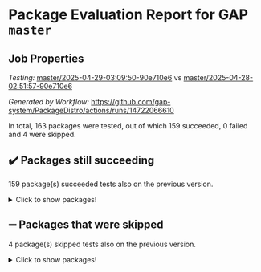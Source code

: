 # Package Evaluation Report for GAP `master`

## Job Properties

*Testing:* [master/2025-04-29-03:09:50-90e710e6](https://github.com/gap-system/PackageDistro/blob/data/reports/master/2025-04-29-03:09:50-90e710e6) vs [master/2025-04-28-02:51:57-90e710e6](https://github.com/gap-system/PackageDistro/blob/data/reports/master/2025-04-28-02:51:57-90e710e6)

*Generated by Workflow:* https://github.com/gap-system/PackageDistro/actions/runs/14722066610

In total, 163 packages were tested, out of which 159 succeeded, 0 failed and 4 were skipped.

## :heavy_check_mark: Packages still succeeding

159 package(s) succeeded tests also on the previous version.
<details><summary>Click to show packages!</summary>

- 4ti2interface 2024.11-01 [(success)](https://github.com/gap-system/PackageDistro/actions/runs/14722066610/job/41318312605)
- ace 5.7.0 [(success)](https://github.com/gap-system/PackageDistro/actions/runs/14722066610/job/41318312782)
- aclib 1.3.2 [(success)](https://github.com/gap-system/PackageDistro/actions/runs/14722066610/job/41318312907)
- agt 0.3.1 [(success)](https://github.com/gap-system/PackageDistro/actions/runs/14722066610/job/41318313033)
- alco 1.1.1 [(success)](https://github.com/gap-system/PackageDistro/actions/runs/14722066610/job/41318313195)
- alnuth 3.2.1 [(success)](https://github.com/gap-system/PackageDistro/actions/runs/14722066610/job/41318313471)
- anupq 3.3.1 [(success)](https://github.com/gap-system/PackageDistro/actions/runs/14722066610/job/41318313612)
- atlasrep 2.1.9 [(success)](https://github.com/gap-system/PackageDistro/actions/runs/14722066610/job/41318313757)
- autodoc 2023.06.19 [(success)](https://github.com/gap-system/PackageDistro/actions/runs/14722066610/job/41318313930)
- automata 1.16 [(success)](https://github.com/gap-system/PackageDistro/actions/runs/14722066610/job/41318317712)
- automgrp 1.3.3 [(success)](https://github.com/gap-system/PackageDistro/actions/runs/14722066610/job/41318318266)
- autpgrp 1.11.1 [(success)](https://github.com/gap-system/PackageDistro/actions/runs/14722066610/job/41318318498)
- cap 2025.04-04 [(success)](https://github.com/gap-system/PackageDistro/actions/runs/14722066610/job/41318320566)
- caratinterface 2.3.7 [(success)](https://github.com/gap-system/PackageDistro/actions/runs/14722066610/job/41318320736)
- cddinterface 2024.09.02 [(success)](https://github.com/gap-system/PackageDistro/actions/runs/14722066610/job/41318320945)
- circle 1.6.6 [(success)](https://github.com/gap-system/PackageDistro/actions/runs/14722066610/job/41318321087)
- classicpres 1.22 [(success)](https://github.com/gap-system/PackageDistro/actions/runs/14722066610/job/41318321242)
- cohomolo 1.6.11 [(success)](https://github.com/gap-system/PackageDistro/actions/runs/14722066610/job/41318321381)
- congruence 1.2.7 [(success)](https://github.com/gap-system/PackageDistro/actions/runs/14722066610/job/41318321540)
- corefreesub 0.6 [(success)](https://github.com/gap-system/PackageDistro/actions/runs/14722066610/job/41318321740)
- corelg 1.57 [(success)](https://github.com/gap-system/PackageDistro/actions/runs/14722066610/job/41318321913)
- crime 1.6 [(success)](https://github.com/gap-system/PackageDistro/actions/runs/14722066610/job/41318322106)
- crisp 1.4.6 [(success)](https://github.com/gap-system/PackageDistro/actions/runs/14722066610/job/41318322300)
- crypting 0.10.5 [(success)](https://github.com/gap-system/PackageDistro/actions/runs/14722066610/job/41318322505)
- cryst 4.1.27 [(success)](https://github.com/gap-system/PackageDistro/actions/runs/14722066610/job/41318322689)
- crystcat 1.1.10 [(success)](https://github.com/gap-system/PackageDistro/actions/runs/14722066610/job/41318322872)
- ctbllib 1.3.9 [(success)](https://github.com/gap-system/PackageDistro/actions/runs/14722066610/job/41318323021)
- cubefree 1.20 [(success)](https://github.com/gap-system/PackageDistro/actions/runs/14722066610/job/41318323181)
- curlinterface 2.4.0 [(success)](https://github.com/gap-system/PackageDistro/actions/runs/14722066610/job/41318323326)
- cvec 2.8.3 [(success)](https://github.com/gap-system/PackageDistro/actions/runs/14722066610/job/41318323513)
- datastructures 0.3.1 [(success)](https://github.com/gap-system/PackageDistro/actions/runs/14722066610/job/41318323944)
- deepthought 1.0.8 [(success)](https://github.com/gap-system/PackageDistro/actions/runs/14722066610/job/41318324359)
- design 1.8.2 [(success)](https://github.com/gap-system/PackageDistro/actions/runs/14722066610/job/41318324562)
- difsets 2.3.1 [(success)](https://github.com/gap-system/PackageDistro/actions/runs/14722066610/job/41318324717)
- digraphs 1.10.0 [(success)](https://github.com/gap-system/PackageDistro/actions/runs/14722066610/job/41318324886)
- edim 1.3.8 [(success)](https://github.com/gap-system/PackageDistro/actions/runs/14722066610/job/41318325135)
- example 4.4.0 [(success)](https://github.com/gap-system/PackageDistro/actions/runs/14722066610/job/41318325295)
- examplesforhomalg 2023.10-01 [(success)](https://github.com/gap-system/PackageDistro/actions/runs/14722066610/job/41318325456)
- factint 1.6.3 [(success)](https://github.com/gap-system/PackageDistro/actions/runs/14722066610/job/41318325643)
- ferret 1.0.14 [(success)](https://github.com/gap-system/PackageDistro/actions/runs/14722066610/job/41318325814)
- fga 1.5.0 [(success)](https://github.com/gap-system/PackageDistro/actions/runs/14722066610/job/41318325977)
- fining 1.5.6 [(success)](https://github.com/gap-system/PackageDistro/actions/runs/14722066610/job/41318326177)
- float 1.0.7 [(success)](https://github.com/gap-system/PackageDistro/actions/runs/14722066610/job/41318326432)
- format 1.4.4 [(success)](https://github.com/gap-system/PackageDistro/actions/runs/14722066610/job/41318326707)
- forms 1.2.12 [(success)](https://github.com/gap-system/PackageDistro/actions/runs/14722066610/job/41318326894)
- fplsa 1.2.6 [(success)](https://github.com/gap-system/PackageDistro/actions/runs/14722066610/job/41318327076)
- fr 2.4.13 [(success)](https://github.com/gap-system/PackageDistro/actions/runs/14722066610/job/41318327286)
- francy 2.0.3 [(success)](https://github.com/gap-system/PackageDistro/actions/runs/14722066610/job/41318327512)
- fwtree 1.3 [(success)](https://github.com/gap-system/PackageDistro/actions/runs/14722066610/job/41318327693)
- gapdoc 1.6.7 [(success)](https://github.com/gap-system/PackageDistro/actions/runs/14722066610/job/41318327885)
- gauss 2024.11-01 [(success)](https://github.com/gap-system/PackageDistro/actions/runs/14722066610/job/41318328062)
- gaussforhomalg 2024.08-01 [(success)](https://github.com/gap-system/PackageDistro/actions/runs/14722066610/job/41318328223)
- gbnp 1.1.0 [(success)](https://github.com/gap-system/PackageDistro/actions/runs/14722066610/job/41318328394)
- generalizedmorphismsforcap 2025.02-01 [(success)](https://github.com/gap-system/PackageDistro/actions/runs/14722066610/job/41318328545)
- genss 1.6.9 [(success)](https://github.com/gap-system/PackageDistro/actions/runs/14722066610/job/41318329004)
- gradedmodules 2024.12-01 [(success)](https://github.com/gap-system/PackageDistro/actions/runs/14722066610/job/41318329186)
- gradedringforhomalg 2024.07-01 [(success)](https://github.com/gap-system/PackageDistro/actions/runs/14722066610/job/41318329374)
- grape 4.9.2 [(success)](https://github.com/gap-system/PackageDistro/actions/runs/14722066610/job/41318329548)
- groupoids 1.76 [(success)](https://github.com/gap-system/PackageDistro/actions/runs/14722066610/job/41318329874)
- grpconst 2.6.5 [(success)](https://github.com/gap-system/PackageDistro/actions/runs/14722066610/job/41318330082)
- guarana 0.96.3 [(success)](https://github.com/gap-system/PackageDistro/actions/runs/14722066610/job/41318330269)
- guava 3.20 [(success)](https://github.com/gap-system/PackageDistro/actions/runs/14722066610/job/41318330476)
- hap 1.66 [(success)](https://github.com/gap-system/PackageDistro/actions/runs/14722066610/job/41318330652)
- hapcryst 0.1.15 [(success)](https://github.com/gap-system/PackageDistro/actions/runs/14722066610/job/41318330836)
- hecke 1.5.4 [(success)](https://github.com/gap-system/PackageDistro/actions/runs/14722066610/job/41318331000)
- help 4.0 [(success)](https://github.com/gap-system/PackageDistro/actions/runs/14722066610/job/41318331224)
- homalg 2024.01-01 [(success)](https://github.com/gap-system/PackageDistro/actions/runs/14722066610/job/41318331387)
- homalgtocas 2023.11-01 [(success)](https://github.com/gap-system/PackageDistro/actions/runs/14722066610/job/41318331552)
- ibnp 0.15 [(success)](https://github.com/gap-system/PackageDistro/actions/runs/14722066610/job/41318331744)
- idrel 2.48 [(success)](https://github.com/gap-system/PackageDistro/actions/runs/14722066610/job/41318331950)
- images 1.3.3 [(success)](https://github.com/gap-system/PackageDistro/actions/runs/14722066610/job/41318332265)
- intpic 0.4.0 [(success)](https://github.com/gap-system/PackageDistro/actions/runs/14722066610/job/41318332443)
- io 4.9.1 [(success)](https://github.com/gap-system/PackageDistro/actions/runs/14722066610/job/41318332604)
- io_forhomalg 2023.02-04 [(success)](https://github.com/gap-system/PackageDistro/actions/runs/14722066610/job/41318332779)
- irredsol 1.4.4 [(success)](https://github.com/gap-system/PackageDistro/actions/runs/14722066610/job/41318332956)
- json 2.2.2 [(success)](https://github.com/gap-system/PackageDistro/actions/runs/14722066610/job/41318333127)
- jupyterkernel 1.5.1 [(success)](https://github.com/gap-system/PackageDistro/actions/runs/14722066610/job/41318333276)
- jupyterviz 1.5.6 [(success)](https://github.com/gap-system/PackageDistro/actions/runs/14722066610/job/41318333508)
- kan 1.37 [(success)](https://github.com/gap-system/PackageDistro/actions/runs/14722066610/job/41318333735)
- kbmag 1.5.11 [(success)](https://github.com/gap-system/PackageDistro/actions/runs/14722066610/job/41318333997)
- laguna 3.9.7 [(success)](https://github.com/gap-system/PackageDistro/actions/runs/14722066610/job/41318334226)
- liealgdb 2.2.1 [(success)](https://github.com/gap-system/PackageDistro/actions/runs/14722066610/job/41318334425)
- liepring 2.9.1 [(success)](https://github.com/gap-system/PackageDistro/actions/runs/14722066610/job/41318334579)
- liering 2.4.2 [(success)](https://github.com/gap-system/PackageDistro/actions/runs/14722066610/job/41318334758)
- linearalgebraforcap 2025.04-01 [(success)](https://github.com/gap-system/PackageDistro/actions/runs/14722066610/job/41318334937)
- lins 0.9 [(success)](https://github.com/gap-system/PackageDistro/actions/runs/14722066610/job/41318335106)
- localizeringforhomalg 2023.10-01 [(success)](https://github.com/gap-system/PackageDistro/actions/runs/14722066610/job/41318335280)
- loops 3.4.4 [(success)](https://github.com/gap-system/PackageDistro/actions/runs/14722066610/job/41318335423)
- lpres 1.1.1 [(success)](https://github.com/gap-system/PackageDistro/actions/runs/14722066610/job/41318335587)
- majoranaalgebras 1.5.2 [(success)](https://github.com/gap-system/PackageDistro/actions/runs/14722066610/job/41318335723)
- mapclass 1.4.6 [(success)](https://github.com/gap-system/PackageDistro/actions/runs/14722066610/job/41318335850)
- matgrp 0.71 [(success)](https://github.com/gap-system/PackageDistro/actions/runs/14722066610/job/41318335968)
- matricesforhomalg 2024.11-02 [(success)](https://github.com/gap-system/PackageDistro/actions/runs/14722066610/job/41318336116)
- modisom 3.0.0 [(success)](https://github.com/gap-system/PackageDistro/actions/runs/14722066610/job/41318336255)
- modulepresentationsforcap 2024.09-02 [(success)](https://github.com/gap-system/PackageDistro/actions/runs/14722066610/job/41318336414)
- modules 2024.12-01 [(success)](https://github.com/gap-system/PackageDistro/actions/runs/14722066610/job/41318336558)
- monoidalcategories 2025.03-02 [(success)](https://github.com/gap-system/PackageDistro/actions/runs/14722066610/job/41318336700)
- nconvex 2024.12-01 [(success)](https://github.com/gap-system/PackageDistro/actions/runs/14722066610/job/41318336949)
- nilmat 1.4.2 [(success)](https://github.com/gap-system/PackageDistro/actions/runs/14722066610/job/41318337092)
- nock 1.5 [(success)](https://github.com/gap-system/PackageDistro/actions/runs/14722066610/job/41318337258)
- normalizinterface 1.4.0 [(success)](https://github.com/gap-system/PackageDistro/actions/runs/14722066610/job/41318337403)
- nq 2.5.11 [(success)](https://github.com/gap-system/PackageDistro/actions/runs/14722066610/job/41318337613)
- numericalsgps 1.4.0 [(success)](https://github.com/gap-system/PackageDistro/actions/runs/14722066610/job/41318337817)
- openmath 11.5.3 [(success)](https://github.com/gap-system/PackageDistro/actions/runs/14722066610/job/41318337997)
- orb 5.0.0 [(success)](https://github.com/gap-system/PackageDistro/actions/runs/14722066610/job/41318338229)
- packagemanager 1.6.2 [(success)](https://github.com/gap-system/PackageDistro/actions/runs/14722066610/job/41318338360)
- patternclass 2.4.5 [(success)](https://github.com/gap-system/PackageDistro/actions/runs/14722066610/job/41318338609)
- permut 2.0.5 [(success)](https://github.com/gap-system/PackageDistro/actions/runs/14722066610/job/41318338765)
- polenta 1.3.11 [(success)](https://github.com/gap-system/PackageDistro/actions/runs/14722066610/job/41318338969)
- polymaking 0.8.7 [(success)](https://github.com/gap-system/PackageDistro/actions/runs/14722066610/job/41318339150)
- primgrp 3.4.4 [(success)](https://github.com/gap-system/PackageDistro/actions/runs/14722066610/job/41318339313)
- profiling 2.6.0 [(success)](https://github.com/gap-system/PackageDistro/actions/runs/14722066610/job/41318339460)
- qdistrnd 0.9.5 [(success)](https://github.com/gap-system/PackageDistro/actions/runs/14722066610/job/41318339661)
- qpa 1.35 [(success)](https://github.com/gap-system/PackageDistro/actions/runs/14722066610/job/41318339800)
- quagroup 1.8.4 [(success)](https://github.com/gap-system/PackageDistro/actions/runs/14722066610/job/41318339967)
- radiroot 2.9 [(success)](https://github.com/gap-system/PackageDistro/actions/runs/14722066610/job/41318340112)
- rcwa 4.7.1 [(success)](https://github.com/gap-system/PackageDistro/actions/runs/14722066610/job/41318340261)
- rds 1.8 [(success)](https://github.com/gap-system/PackageDistro/actions/runs/14722066610/job/41318340428)
- recog 1.4.4 [(success)](https://github.com/gap-system/PackageDistro/actions/runs/14722066610/job/41318340597)
- repndecomp 1.3.0 [(success)](https://github.com/gap-system/PackageDistro/actions/runs/14722066610/job/41318340777)
- repsn 3.1.2 [(success)](https://github.com/gap-system/PackageDistro/actions/runs/14722066610/job/41318340942)
- resclasses 4.7.3 [(success)](https://github.com/gap-system/PackageDistro/actions/runs/14722066610/job/41318341088)
- ringsforhomalg 2024.11-02 [(success)](https://github.com/gap-system/PackageDistro/actions/runs/14722066610/job/41318341258)
- sco 2023.08-01 [(success)](https://github.com/gap-system/PackageDistro/actions/runs/14722066610/job/41318341432)
- scscp 2.4.3 [(success)](https://github.com/gap-system/PackageDistro/actions/runs/14722066610/job/41318341605)
- semigroups 5.5.0 [(success)](https://github.com/gap-system/PackageDistro/actions/runs/14722066610/job/41318341736)
- sglppow 2.4 [(success)](https://github.com/gap-system/PackageDistro/actions/runs/14722066610/job/41318341884)
- sgpviz 0.999.6 [(success)](https://github.com/gap-system/PackageDistro/actions/runs/14722066610/job/41318342034)
- simpcomp 2.1.14 [(success)](https://github.com/gap-system/PackageDistro/actions/runs/14722066610/job/41318342239)
- singular 2024.06.03 [(success)](https://github.com/gap-system/PackageDistro/actions/runs/14722066610/job/41318342416)
- sl2reps 1.1 [(success)](https://github.com/gap-system/PackageDistro/actions/runs/14722066610/job/41318342605)
- sla 1.6.2 [(success)](https://github.com/gap-system/PackageDistro/actions/runs/14722066610/job/41318342827)
- smallantimagmas 0.3.0 [(success)](https://github.com/gap-system/PackageDistro/actions/runs/14722066610/job/41318343113)
- smallgrp 1.5.4 [(success)](https://github.com/gap-system/PackageDistro/actions/runs/14722066610/job/41318343331)
- smallsemi 0.7.2 [(success)](https://github.com/gap-system/PackageDistro/actions/runs/14722066610/job/41318343529)
- sonata 2.9.6 [(success)](https://github.com/gap-system/PackageDistro/actions/runs/14722066610/job/41318343687)
- sophus 1.27 [(success)](https://github.com/gap-system/PackageDistro/actions/runs/14722066610/job/41318343911)
- sotgrps 1.3 [(success)](https://github.com/gap-system/PackageDistro/actions/runs/14722066610/job/41318344078)
- spinsym 1.5.2 [(success)](https://github.com/gap-system/PackageDistro/actions/runs/14722066610/job/41318344252)
- standardff 1.0 [(success)](https://github.com/gap-system/PackageDistro/actions/runs/14722066610/job/41318344538)
- symbcompcc 1.3.2 [(success)](https://github.com/gap-system/PackageDistro/actions/runs/14722066610/job/41318344767)
- thelma 1.3 [(success)](https://github.com/gap-system/PackageDistro/actions/runs/14722066610/job/41318345023)
- tomlib 1.2.11 [(success)](https://github.com/gap-system/PackageDistro/actions/runs/14722066610/job/41318345225)
- toolsforhomalg 2024.09-01 [(success)](https://github.com/gap-system/PackageDistro/actions/runs/14722066610/job/41318345516)
- toric 1.9.6 [(success)](https://github.com/gap-system/PackageDistro/actions/runs/14722066610/job/41318345714)
- transgrp 3.6.5 [(success)](https://github.com/gap-system/PackageDistro/actions/runs/14722066610/job/41318345923)
- typeset 1.2.2 [(success)](https://github.com/gap-system/PackageDistro/actions/runs/14722066610/job/41318346051)
- ugaly 4.1.3 [(success)](https://github.com/gap-system/PackageDistro/actions/runs/14722066610/job/41318346204)
- unipot 1.6 [(success)](https://github.com/gap-system/PackageDistro/actions/runs/14722066610/job/41318346363)
- unitlib 4.2.0 [(success)](https://github.com/gap-system/PackageDistro/actions/runs/14722066610/job/41318346589)
- utils 0.89 [(success)](https://github.com/gap-system/PackageDistro/actions/runs/14722066610/job/41318347214)
- uuid 0.7 [(success)](https://github.com/gap-system/PackageDistro/actions/runs/14722066610/job/41318347453)
- walrus 0.9991 [(success)](https://github.com/gap-system/PackageDistro/actions/runs/14722066610/job/41318347644)
- wedderga 4.10.5 [(success)](https://github.com/gap-system/PackageDistro/actions/runs/14722066610/job/41318347873)
- wpe 0.8 [(success)](https://github.com/gap-system/PackageDistro/actions/runs/14722066610/job/41318348094)
- xmod 2.93 [(success)](https://github.com/gap-system/PackageDistro/actions/runs/14722066610/job/41318348441)
- xmodalg 1.32 [(success)](https://github.com/gap-system/PackageDistro/actions/runs/14722066610/job/41318348624)
- yangbaxter 0.10.6 [(success)](https://github.com/gap-system/PackageDistro/actions/runs/14722066610/job/41318348859)
- zeromqinterface 0.16 [(success)](https://github.com/gap-system/PackageDistro/actions/runs/14722066610/job/41318349072)
</details>

## :heavy_minus_sign: Packages that were skipped

4 package(s) skipped tests also on the previous version.
<details><summary>Click to show packages!</summary>

- browse 1.8.21 [(skipped)](https://github.com/gap-system/PackageDistro/actions/runs/14722066610/job/41317563632)
- itc 1.5.1 [(skipped)](https://github.com/gap-system/PackageDistro/actions/runs/14722066610/job/41317563632)
- polycyclic 2.16 [(skipped)](https://github.com/gap-system/PackageDistro/actions/runs/14722066610/job/41317563632)
- xgap 4.32 [(skipped)](https://github.com/gap-system/PackageDistro/actions/runs/14722066610/job/41317563632)
</details>

